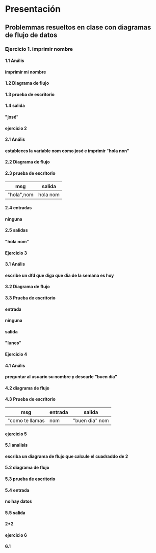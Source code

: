 #  Presentación
##  Problemmas resueltos en clase con diagramas de flujo de datos 
### Ejercicio 1. imprimir nombre 
#### 1.1 Anális
#### imprimir mi nombre
#### 1.2 Diagrama de flujo

#### 1.3 prueba de escritorio
#### 1.4 salida 
#### "josé"
#### ejercicio 2 
#### 2.1 Anális
#### estableces la variable nom como josé e imprimir "hola non"
#### 2.2 Diagrama de flujo

#### 2.3 prueba de escritorio 
|msg       |salida    |
|----------|----------|
|"hola",nom| hola nom |
#### 2.4 entradas
#### ninguna 
#### 2.5 salidas
#### "hola nom"
#### Ejercicio 3
#### 3.1 Anális
#### escribe un dfd que diga que dia de la semana es hoy
#### 3.2 Diagrama de flujo

#### 3.3 Prueba de escritorio 
#### entrada 
#### ninguna
#### salida 
#### "lunes"
#### Ejercicio 4
#### 4.1 Anális
#### preguntar al usuario su nombre y desearle "buen día" <nombre>
#### 4.2 diagrama de flujo

#### 4.3 Prueba de escritorio
|msg            |entrada |salida         |
|---------------|--------|---------------|
|"como te llamas|nom     |"buen dia" nom |
#### ejercicio 5 
#### 5.1 analisis
#### escriba un diagrama de flujo que calcule el cuadraddo de 2
#### 5.2 diagrama de flujo


#### 5.3 prueba de escritorio
#### 5.4 entrada
#### no hay datos
#### 5.5 salida 
#### 2*2
#### ejercicio 6
#### 6.1 
